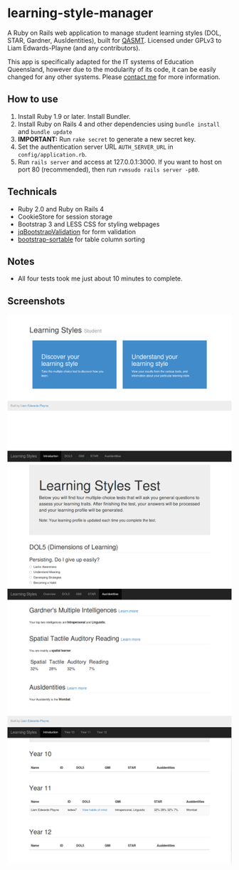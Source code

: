 learning-style-manager
======================

A Ruby on Rails web application to manage student learning styles (DOL, STAR, Gardner, AusIdentities), built for [QASMT](http://qasmt.eq.edu.au). Licensed under GPLv3 to Liam Edwards-Playne (and any contributors).

This app is specifically adapted for the IT systems of Education Queensland, however due to the modularity of its code, it can be easily changed for any other systems. Please [contact me](http://liamz.co/contact) for more information.

## How to use
 1. Install Ruby 1.9 or later. Install Bundler.
 2. Install Ruby on Rails 4 and other dependencies using `bundle install` and `bundle update`
 3. **IMPORTANT:** Run `rake secret` to generate a new secret key.
 4. Set the authentication server URL `AUTH_SERVER_URL` in `config/application.rb`.
 5. Run `rails server` and access at 127.0.0.1:3000. If you want to host on port 80 (recommended), then run `rvmsudo rails server -p80`.

## Technicals
 - Ruby 2.0 and Ruby on Rails 4
 - CookieStore for session storage
 - Bootstrap 3 and LESS CSS for styling webpages
 - [jqBootstrapValidation](http://reactiveraven.github.io/jqBootstrapValidation/) for form validation
 - [bootstrap-sortable](https://github.com/drvic10k/bootstrap-sortable) for table column sorting

## Notes
 - All four tests took me just about 10 minutes to complete.

## Screenshots
![Student Dashboard](/screenshots/student-dash.png "Student Dashboard")
![Student Learning Tests](/screenshots/student-test.png "Student Learning Tests")
![Student Results](/screenshots/student-results.png "Student Results")
![Teacher View for Student Results](/screenshots/teacher-view-student-results.png "Teacher View for Student Results")
